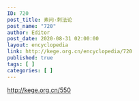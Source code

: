 ```yaml
---
ID: 720
post_title: 素问·刺法论
post_name: "720"
author: Editor
post_date: 2020-08-31 02:00:00
layout: encyclopedia
link: http://kege.org.cn/encyclopedia/720
published: true
tags: [ ]
categories: [ ]
---
```

http://kege.org.cn/550